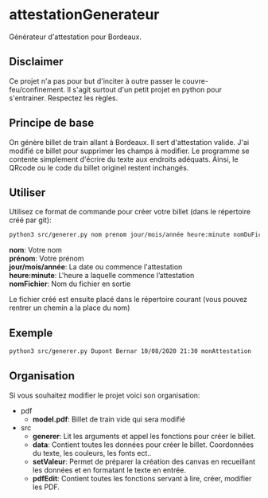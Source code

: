 
# attestationGenerateur
Générateur d'attestation pour Bordeaux. 

## Disclaimer
Ce projet n'a pas pour but d'inciter à outre passer le couvre-feu/confinement.
Il s'agit surtout d'un petit projet en python pour s'entrainer.
Respectez les règles.

## Principe de base
On génère billet de train allant à Bordeaux. Il sert d'attestation valide.
J'ai modifié ce billet pour supprimer les champs à modifier.
Le programme se contente simplement d'écrire du texte aux endroits adéquats.
Ainsi, le QRcode ou le code du billet originel restent inchangés.

## Utiliser

Utilisez ce format de commande pour créer votre billet (dans le répertoire créé par git):

```bash
python3 src/generer.py nom prenom jour/mois/année heure:minute nomDuFichier
```

**nom**: Votre nom  
**prénom**: Votre prénom  
**jour/mois/année**: La date ou commence l'attestation  
**heure:minute**: L'heure a laquelle commence l’attestation  
**nomFichier**: Nom du fichier en sortie  

Le fichier créé est ensuite placé dans le répertoire courant (vous pouvez rentrer un chemin a la place du nom)

## Exemple
```bash
python3 src/generer.py Dupont Bernar 10/08/2020 21:30 monAttestation
```

## Organisation

Si vous souhaitez modifier le projet voici son organisation:

* pdf
	* **model.pdf**: Billet de train vide qui sera modifié
* src
	* **generer**: Lit les arguments et appel les fonctions pour créer le billet.
	* **data**: Contient toutes les données pour créer le billet. Coordonnées du texte, les couleurs, les fonts ect..
	* **setValeur**: Permet de préparer la création des canvas en recueillant les données et en formatant le texte en entrée.
	* **pdfEdit**: Contient toutes les fonctions servant à lire, créer, modifier les PDF.



